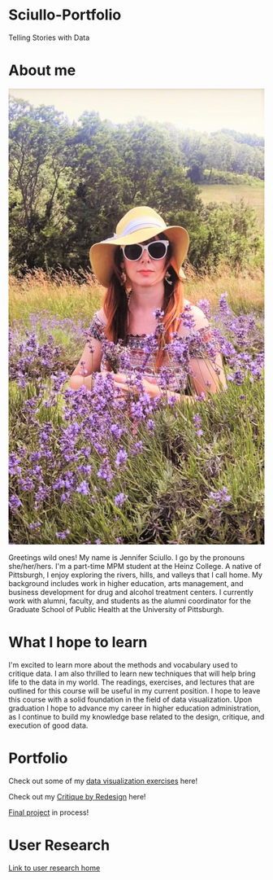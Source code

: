 # Sciullo-Portfolio
Telling Stories with Data

# About me

![Profile Image](sciullo_profile.jpg)

Greetings wild ones! My name is Jennifer Sciullo. I go by the pronouns she/her/hers. I'm a part-time MPM student at the Heinz College. A native of Pittsburgh, I enjoy exploring the rivers, hills, and valleys that I call home. My background includes work in higher education, arts management, and business development for drug and alcohol treatment centers. I currently work with alumni, faculty, and students as the alumni coordinator for the Graduate School of Public Health at the University of Pittsburgh.

# What I hope to learn
I'm excited to learn more about the methods and vocabulary used to critique data. I am also thrilled to learn new techniques that will help bring life to the data in my world. The readings, exercises, and lectures that are outlined for this course will be useful in my current position. I hope to leave this course with a solid foundation in the field of data visualization. Upon graduation I hope to advance my career in higher education administration, as I continue to build my knowledge base related to the design, critique, and execution of good data.

# Portfolio
Check out some of my [data visualization exercises](/dataviz2.md) here!

Check out my [Critique by Redesign](/critique-by-design.md) here!

[Final project](/final-project.md) in process!

# User Research
 [Link to user research home](/user_research/Home.md)
